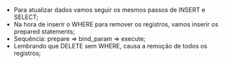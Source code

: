 * Para atualizar dados vamos seguir os mesmos passos de INSERT e SELECT;
* Na hora de inserir o WHERE para remover os registros, vamos inserir os prepared statements;
* Sequência: prepare => bind_param => execute;
* Lembrando que DELETE sem WHERE, causa a remoção de todos os registros;